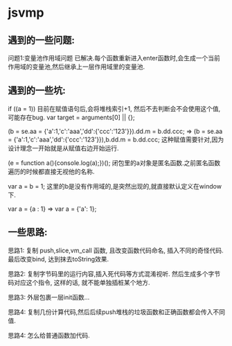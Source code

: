 # jsvmp

## 遇到的一些问题:
问题1:变量池作用域问题 
已解决.每个函数重新进入enter函数时,会生成一个当前作用域的变量池,然后继承上一层作用域里的变量池.



## 遇到的一些坑:
if ((a = 1)) 目前在赋值语句后,会将堆栈索引+1, 然后不去判断会不会使用这个值, 可能存在bug.
var target = arguments[0] || {};

(b = se.aa = {'a':1,'c':'aaa','dd':{'ccc':'123'}}).dd.m = b.dd.ccc;
=> (b = se.aa = {'a':1,'c':'aaa','dd':{'ccc':'123'}}),b.dd.m = b.dd.ccc;
这种赋值需要针对,因为设计理念一开始就是从赋值右边开始运行.

(e = function a(){console.log(a);})();  闭包里的a对象是匿名函数.之前匿名函数遍历的时候都直接无视他的名称.

var a = b = 1;  这里的b是没有作用域的,是突然出现的,就直接默认定义在window下.

var a = {a : 1} => var a = {'a': 1};


## 一些思路:

思路1: 复制 push,slice,vm_call 函数, 且改变函数代码命名, 插入不同的奇怪代码. 最后改变bind, 达到抹去toString效果.

思路2: 复制字节码里的运行内容,插入死代码等方式混淆视听. 然后生成多个字节码对应这个指令, 这样的话, 就不能单独插桩某个地方.

思路3: 外层包裹一层init函数...

思路4: 复制几份计算代码,然后后续push堆栈的垃圾函数和正确函数都会传入不同值.

思路4: 怎么给普通函数加代码.


